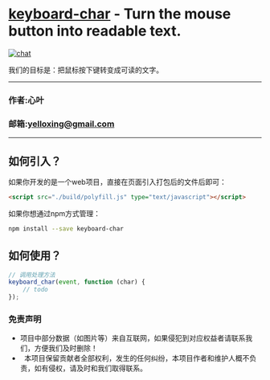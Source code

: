 [keyboard-char](https://github.com/yelloxing/keyboard-char.js) - Turn the mouse button into readable text.
==================================================

[![chat](https://github.com/yelloxing/clay-core/blob/master/data/chat.svg)](https://github.com/yelloxing/keyboard-char.js/issues)

我们的目标是：把鼠标按下键转变成可读的文字。

****
### 作者:心叶
### 邮箱:yelloxing@gmail.com
****

如何引入？
--------------------------------------
如果你开发的是一个web项目，直接在页面引入打包后的文件后即可：

```html
<script src="./build/polyfill.js" type="text/javascript"></script>
```

如果你想通过npm方式管理：

```bash
npm install --save keyboard-char
```

如何使用？
--------------------------------------
```js
// 调用处理方法
keyboard_char(event, function (char) {
    // todo
});
```

### 免责声明

*   项目中部分数据（如图片等）来自互联网，如果侵犯到对应权益者请联系我们，方便我们及时删除！
*   本项目保留贡献者全部权利，发生的任何纠纷，本项目作者和维护人概不负责，如有侵权，请及时和我们取得联系。
